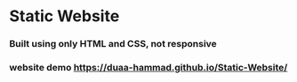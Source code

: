 # Static Website
### Built using only HTML and CSS, not responsive 
### website demo https://duaa-hammad.github.io/Static-Website/
